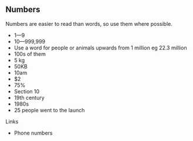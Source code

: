 ---
---
## Numbers

Numbers are easier to read than words, so use them where possible.

- 1—9
- 10—999,999
- Use a word for people or animals upwards from 1 million eg 22.3 million
- 100s of them
- 5 kg
- 50KB
- 10am
- $2
- 75%
- Section 10
- 19th century
- 1980s
- 25 people went to the launch

Links

- Phone numbers
